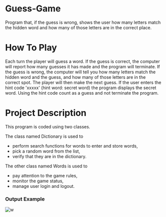 # Guess-Game
  Program that, if the guess is wrong, shows the user how many letters match the hidden word and how many of those letters are in the correct place. 

# How To Play
  Each turn the player will guess a word. If the guess is correct, the computer will report how many guesses it has made and the program will terminate. If the guess is wrong, the computer will tell you how many letters match the hidden word and the guess, and how many of those letters are in the correct spot. The player will then make the next guess. If the user enters the hint code 'xxxxx' (hint word: secret word) the program displays the secret word. Using the hint code count as a guess and not terminate the program.

# Project Description
 This program is coded using two classes. 
 
 The class named Dictionary is used to 
 - perform search functions for words to enter and store words, 
 - pick a random word from the list, 
 - verify that they are in the dictionary.
 
 The other class named Words is used to 
 - pay attention to the game rules, 
 - monitor the game status, 
 - manage user login and logout.

### Output Example
![w](https://user-images.githubusercontent.com/102357822/197335102-f1e98f15-596a-4592-b31d-f57c4f274974.png)
